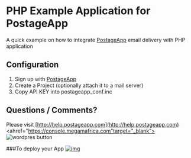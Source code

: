 PHP Example Application for PostageApp
======================================

A quick example on how to integrate [PostageApp](http://postageapp.com) email delivery with PHP application


Configuration
-------------

1. Sign up with [PostageApp](http://postageapp.com)
2. Create a Project (optionally attach it to a mail server)
3. Copy API KEY into postageapp_conf.inc

Questions / Comments?
---------------------

Please visit [http://help.postageapp.com](http://help.postageapp.com)
<ahref="https://console.megamafrica.com"target="_blank">
<img src="https://s3-ap-southeast-1.amazonaws.com/megampub/images/megamafrica/DEPLOY-TO-MEGAM-AFRICA2.png" alt="wordpres button"/>

###To deploy your App 
[![img](https://s3-ap-southeast-1.amazonaws.com/megampub/images/megamafrica/DEPLOY-TO-MEGAM-AFRICA2.png)](https://console.megamafrica.com)
